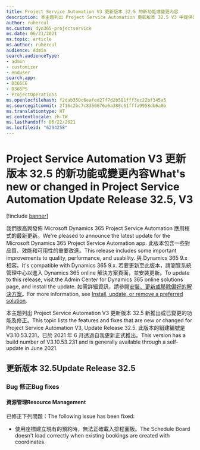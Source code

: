 ```yaml
---
title: Project Service Automation V3 更新版本 32.5 的新功能或變更內容
description: 本主題列出 Project Service Automation 更新版本 32.5 V3 中提供的功能和修正。
author: ruhercul
ms.custom: dyn365-projectservice
ms.date: 06/21/2021
ms.topic: article
ms.author: ruhercul
audience: Admin
search.audienceType:
- admin
- customizer
- enduser
search.app:
- D365CE
- D365PS
- ProjectOperations
ms.openlocfilehash: f2dab350c6eafed27f7d2b581fff3ec22bf345a5
ms.sourcegitcommit: 2f16c2bc7c8350676a6a380c61fffa9958db6a0b
ms.translationtype: HT
ms.contentlocale: zh-TW
ms.lasthandoff: 06/22/2021
ms.locfileid: "6294258"
---
```

# <a name="whats-new-or-changed-in-project-service-automation-update-release-325-v3"></a><span data-ttu-id="5741f-103">Project Service Automation V3 更新版本 32.5 的新功能或變更內容</span><span class="sxs-lookup"><span data-stu-id="5741f-103">What's new or changed in Project Service Automation Update Release 32.5, V3</span></span>

[!include [banner](../includes/psa-now-project-operations.md)]

<span data-ttu-id="5741f-104">我們很高興發佈 Microsoft Dynamics 365 Project Service Automation 應用程式的最新更新。</span><span class="sxs-lookup"><span data-stu-id="5741f-104">We're pleased to announce the latest update for the Microsoft Dynamics 365 Project Service Automation app.</span></span> <span data-ttu-id="5741f-105">此版本包含一些對品質、效能和可用性的重要改進。</span><span class="sxs-lookup"><span data-stu-id="5741f-105">This release includes some important improvements to quality, performance, and usability.</span></span> <span data-ttu-id="5741f-106">與 Dynamics 365 9.x 相容。</span><span class="sxs-lookup"><span data-stu-id="5741f-106">It's compatible with Dynamics 365 9.x.</span></span> <span data-ttu-id="5741f-107">若要更新至此版本，請瀏覽系統管理中心以進入 Dynamics 365 online 解決方案頁面，並安裝更新。</span><span class="sxs-lookup"><span data-stu-id="5741f-107">To update to this release, visit the Admin Center for Dynamics 365 online solutions page, and install the update.</span></span> <span data-ttu-id="5741f-108">如需詳細資訊，請參閱[安裝、更新或移除偏好的解決方案](/power-platform/admin/install-remove-preferred-solution)。</span><span class="sxs-lookup"><span data-stu-id="5741f-108">For more information, see [Install, update, or remove a preferred solution](/power-platform/admin/install-remove-preferred-solution).</span></span>

<span data-ttu-id="5741f-109">本主題列出 Project Service Automation V3 更新版本 32.5 新推出或已變更的功能及修正。</span><span class="sxs-lookup"><span data-stu-id="5741f-109">This topic lists the features and fixes that are new or changed for Project Service Automation V3, Update Release 32.5.</span></span> <span data-ttu-id="5741f-110">此版本的組建編號是 V3.10.53.231，已於 2021 年 6 月透過自我更新正式推出。</span><span class="sxs-lookup"><span data-stu-id="5741f-110">This version has a build number of V3.10.53.231 and is generally available through a self-update in June 2021.</span></span>

## <a name="update-release-325"></a><span data-ttu-id="5741f-111">更新版本 32.5</span><span class="sxs-lookup"><span data-stu-id="5741f-111">Update Release 32.5</span></span>

### <a name="bug-fixes"></a><span data-ttu-id="5741f-112">Bug 修正</span><span class="sxs-lookup"><span data-stu-id="5741f-112">Bug fixes</span></span>

#### <a name="resource-management"></a><span data-ttu-id="5741f-113">資源管理</span><span class="sxs-lookup"><span data-stu-id="5741f-113">Resource Management</span></span>

<span data-ttu-id="5741f-114">已修正下列問題：</span><span class="sxs-lookup"><span data-stu-id="5741f-114">The following issue has been fixed:</span></span>

- <span data-ttu-id="5741f-115">使用座標建立現有的預約時，無法正確載入排程面板。</span><span class="sxs-lookup"><span data-stu-id="5741f-115">The Schedule Board doesn't load correctly when existing bookings are created with coordinates.</span></span>

